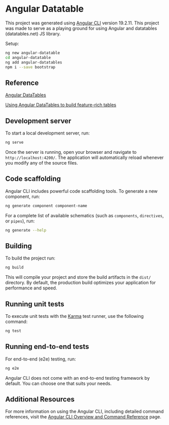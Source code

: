 # Angular Datatable

This project was generated using [Angular CLI](https://github.com/angular/angular-cli) version 19.2.11. 
This project was made to serve as a playing ground for using Angular and datatables (datatables.net) JS library.


Setup:

```bash
ng new angular-datatable
cd angular-datatable
ng add angular-datatables
npm i --save bootstrap

```

## Reference
[Angular DataTables](https://l-lin.github.io/angular-datatables)

[Using Angular DataTables to build feature-rich tables](https://blog.logrocket.com/angular-datatables-feature-rich-tables/)

## Development server

To start a local development server, run:

```bash
ng serve
```

Once the server is running, open your browser and navigate to `http://localhost:4200/`. The application will automatically reload whenever you modify any of the source files.

## Code scaffolding

Angular CLI includes powerful code scaffolding tools. To generate a new component, run:

```bash
ng generate component component-name
```

For a complete list of available schematics (such as `components`, `directives`, or `pipes`), run:

```bash
ng generate --help
```

## Building

To build the project run:

```bash
ng build
```

This will compile your project and store the build artifacts in the `dist/` directory. By default, the production build optimizes your application for performance and speed.

## Running unit tests

To execute unit tests with the [Karma](https://karma-runner.github.io) test runner, use the following command:

```bash
ng test
```

## Running end-to-end tests

For end-to-end (e2e) testing, run:

```bash
ng e2e
```

Angular CLI does not come with an end-to-end testing framework by default. You can choose one that suits your needs.

## Additional Resources

For more information on using the Angular CLI, including detailed command references, visit the [Angular CLI Overview and Command Reference](https://angular.dev/tools/cli) page.

